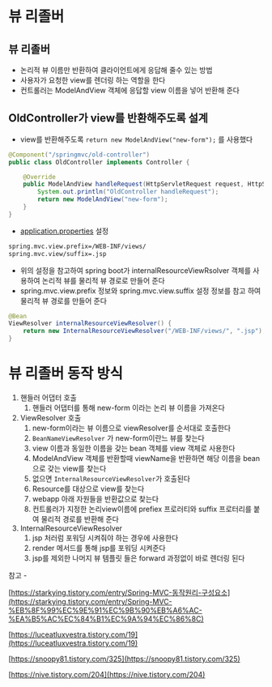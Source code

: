 # 뷰 리졸버

## 뷰 리졸버

- 논리적 뷰 이름만 반환하여 클라이언트에게 응답해 줄수 있는 방법
- 사용자가 요청한 view를 렌더링 하는 역할을 한다
- 컨트롤러는 ModelAndView 객체에 응답할 view 이름을 넣어 반환해 준다

## OldController가 view를 반환해주도록 설계

- view를 반환해주도록 `return new ModelAndView("new-form");` 를 사용했다

```java
@Component("/springmvc/old-controller")
public class OldController implements Controller {

    @Override
    public ModelAndView handleRequest(HttpServletRequest request, HttpServletResponse response) throws Exception {
        System.out.println("OldController handleRequest");
        return new ModelAndView("new-form");
    }
}
```

- [application.properties](http://application.properties) 설정

```xml
spring.mvc.view.prefix=/WEB-INF/views/
spring.mvc.view/suffix=.jsp
```

- 위의 설정을 참고하여 spring boot가 internalResourceViewRsolver 객체를 사용하여 논리적 뷰를 물리적 뷰 경로로 만들어 준다
- spring.mvc.view.prefix 정보와 spring.mvc.view.suffix 설정 정보를 참고 하여 물리적 뷰 경로를 만들어 준다

```java
@Bean
ViewResolver internalResourceViewResolver() {
	return new InternalResourceViewResolver("/WEB-INF/views/", ".jsp");
}
```

# 뷰 리졸버 동작 방식

1. 핸들러 어댑터 호출
    1. 핸들러 어댑터를 통해 new-form 이라는 논리 뷰 이름을 가져온다
2. ViewResolver 호출
    1. new-form이라는 뷰 이름으로 viewResolver를 순서대로 호출한다
    2. `BeanNameViewResolver` 가 new-form이란느 뷰를 찾는다
    3. view 이름과 동일한 이름을 갖는 bean 객체를 view 객체로 사용한다
    4. ModelAndView 객체를 반환할때 viewName을 반환하면 해당 이름을 bean으로 갖는 view를 찾는다
    5. 없으면 `InternalResourceViewResolver`가 호출된다
    6. Resource를 대상으로 view를 찾는다
    7. webapp 아래 자원들을 반환값으로 찾는다
    8. 컨트롤러가 지정한 논리view이름에 prefiex 프로러티와 suffix 프로터리를 붙여 물리적 경로를 반환해 준다
3. InternalResourceViewResolver
    1. jsp 처러럼 포워딩 시켜줘야 하는 경우에 사용한다
    2. render 메서드를 통해 jsp를 포워딩 시켜준다
    3. jsp를 제외한 나머지 뷰 템플릿 들은 forward 과정없이 바로 렌더링 된다
    

참고 -

[https://starkying.tistory.com/entry/Spring-MVC-동작원리-구성요소](https://starkying.tistory.com/entry/Spring-MVC-%EB%8F%99%EC%9E%91%EC%9B%90%EB%A6%AC-%EA%B5%AC%EC%84%B1%EC%9A%94%EC%86%8C)

[https://luceatluxvestra.tistory.com/19](https://luceatluxvestra.tistory.com/19)

[https://snoopy81.tistory.com/325](https://snoopy81.tistory.com/325)

[https://nive.tistory.com/204](https://nive.tistory.com/204)